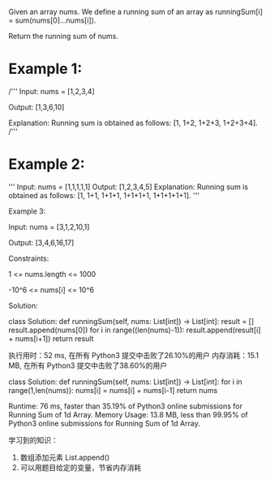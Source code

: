 Given an array nums. We define a running sum of an array as runningSum[i] = sum(nums[0]…nums[i]).

Return the running sum of nums.
 
# Example 1:
/'''
Input: nums = [1,2,3,4]

Output: [1,3,6,10]

Explanation: Running sum is obtained as follows: [1, 1+2, 1+2+3, 1+2+3+4].
/'''

    
# Example 2:

'''
Input: nums = [1,1,1,1,1]
Output: [1,2,3,4,5]
Explanation: Running sum is obtained as follows: [1, 1+1, 1+1+1, 1+1+1+1, 1+1+1+1+1].
'''
    
Example 3:

Input: nums = [3,1,2,10,1]

Output: [3,4,6,16,17]
 
 
Constraints:

1 <= nums.length <= 1000

-10^6 <= nums[i] <= 10^6


Solution:


class Solution:
    def runningSum(self, nums: List[int]) -> List[int]:
        result = []
        result.append(nums[0])
        for i in range((len(nums)-1)):
            result.append(result[i] + nums[i+1])
        return result
      
执行用时：52 ms, 在所有 Python3 提交中击败了26.10%的用户
内存消耗：15.1 MB, 在所有 Python3 提交中击败了38.60%的用户

class Solution:
    def runningSum(self, nums: List[int]) -> List[int]:
        for i in range(1,len(nums)):
            nums[i] = nums[i] + nums[i-1]
        return nums

Runtime: 76 ms, faster than 35.19% of Python3 online submissions for Running Sum of 1d Array.
Memory Usage: 13.8 MB, less than 99.95% of Python3 online submissions for Running Sum of 1d Array.
  
学习到的知识：
1. 数组添加元素 List.append()
2. 可以用题目给定的变量，节省内存消耗
      
